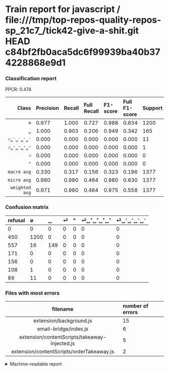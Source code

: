 # Train report for javascript / file:///tmp/top-repos-quality-repos-sp_21c7_/tick42-give-a-shit.git HEAD c84bf2fb0aca5dc6f99939ba40b374228868e9d1

### Classification report

PPCR: 0.474

| Class | Precision | Recall | Full Recall | F1-score | Full F1-score | Support | Full Support | PPCR |
|------:|:----------|:-------|:------------|:---------|:---------|:--------|:-------------|:-----|
| `∅` | 0.977| 1.000| 0.727| 0.988| 0.834| 1200| 1650| 0.727 |
| `␣` | 1.000| 0.903| 0.206| 0.949| 0.342| 165| 722| 0.229 |
| `⏎␣⁻␣⁻␣⁻␣⁻` | 0.000| 0.000| 0.000| 0.000| 0.000| 11| 100| 0.110 |
| `⏎␣⁺␣⁺␣⁺␣⁺` | 0.000| 0.000| 0.000| 0.000| 0.000| 1| 109| 0.009 |
| `⏎` | 0.000| 0.000| 0.000| 0.000| 0.000| 0| 171| 0.000 |
| `"` | 0.000| 0.000| 0.000| 0.000| 0.000| 0| 156| 0.000 |
| `macro avg` | 0.330| 0.317| 0.156| 0.323| 0.196| 1377| 2908| 0.474 |
| `micro avg` | 0.980| 0.980| 0.464| 0.980| 0.630| 1377| 2908| 0.474 |
| `weighted avg` | 0.971| 0.980| 0.464| 0.975| 0.558| 1377| 2908| 0.474 |

### Confusion matrix

|refusal|  ∅| ␣| ⏎| "| ⏎␣⁺␣⁺␣⁺␣⁺| ⏎␣⁻␣⁻␣⁻␣⁻| 
|:---|:---|:---|:---|:---|:---|:---|
|0 |0 |0 |0 |0 |0 |0 |
|450 |1200 |0 |0 |0 |0 |0 |
|557 |16 |149 |0 |0 |0 |0 |
|171 |0 |0 |0 |0 |0 |0 |
|156 |0 |0 |0 |0 |0 |0 |
|108 |1 |0 |0 |0 |0 |0 |
|89 |11 |0 |0 |0 |0 |0 |

### Files with most errors

| filename | number of errors|
|:----:|:-----|
| extension/background.js | 15 |
| email-bridge/index.js | 6 |
| extension/contentScripts/takeaway-injected.js | 5 |
| extension/contentScripts/orderTakeaway.js | 2 |

<details>
    <summary>Machine-readable report</summary>
```json
{
  "cl_report": {"\"": {"f1-score": 0.0, "precision": 0.0, "recall": 0.0, "support": 0}, "macro avg": {"f1-score": 0.32291874346355504, "precision": 0.3295331161780673, "recall": 0.31717171717171716, "support": 1377}, "micro avg": {"f1-score": 0.9796659404502541, "precision": 0.9796659404502541, "recall": 0.9796659404502541, "support": 1377}, "weighted avg": {"f1-score": 0.9751298521719544, "precision": 0.971414986551986, "recall": 0.9796659404502541, "support": 1377}, "\u2205": {"f1-score": 0.9884678747940692, "precision": 0.9771986970684039, "recall": 1.0, "support": 1200}, "\u23ce": {"f1-score": 0.0, "precision": 0.0, "recall": 0.0, "support": 0}, "\u23ce\u2423\u207a\u2423\u207a\u2423\u207a\u2423\u207a": {"f1-score": 0.0, "precision": 0.0, "recall": 0.0, "support": 1}, "\u23ce\u2423\u207b\u2423\u207b\u2423\u207b\u2423\u207b": {"f1-score": 0.0, "precision": 0.0, "recall": 0.0, "support": 11}, "\u2423": {"f1-score": 0.9490445859872612, "precision": 1.0, "recall": 0.9030303030303031, "support": 165}},
  "cl_report_full": {"\"": {"f1-score": 0.0, "precision": 0.0, "recall": 0.0, "support": 156}, "macro avg": {"f1-score": 0.19600798594295324, "precision": 0.3295331161780673, "recall": 0.15560731973474357, "support": 2908}, "micro avg": {"f1-score": 0.6296382730455076, "precision": 0.9796659404502541, "recall": 0.4638927097661623, "support": 2908}, "weighted avg": {"f1-score": 0.5581077505766157, "precision": 0.8027434147740257, "recall": 0.4638927097661623, "support": 2908}, "\u2205": {"f1-score": 0.8339124391938847, "precision": 0.9771986970684039, "recall": 0.7272727272727273, "support": 1650}, "\u23ce": {"f1-score": 0.0, "precision": 0.0, "recall": 0.0, "support": 171}, "\u23ce\u2423\u207a\u2423\u207a\u2423\u207a\u2423\u207a": {"f1-score": 0.0, "precision": 0.0, "recall": 0.0, "support": 109}, "\u23ce\u2423\u207b\u2423\u207b\u2423\u207b\u2423\u207b": {"f1-score": 0.0, "precision": 0.0, "recall": 0.0, "support": 100}, "\u2423": {"f1-score": 0.3421354764638347, "precision": 1.0, "recall": 0.20637119113573407, "support": 722}},
  "ppcr": 0.4735213204951857
}
```
</details>
